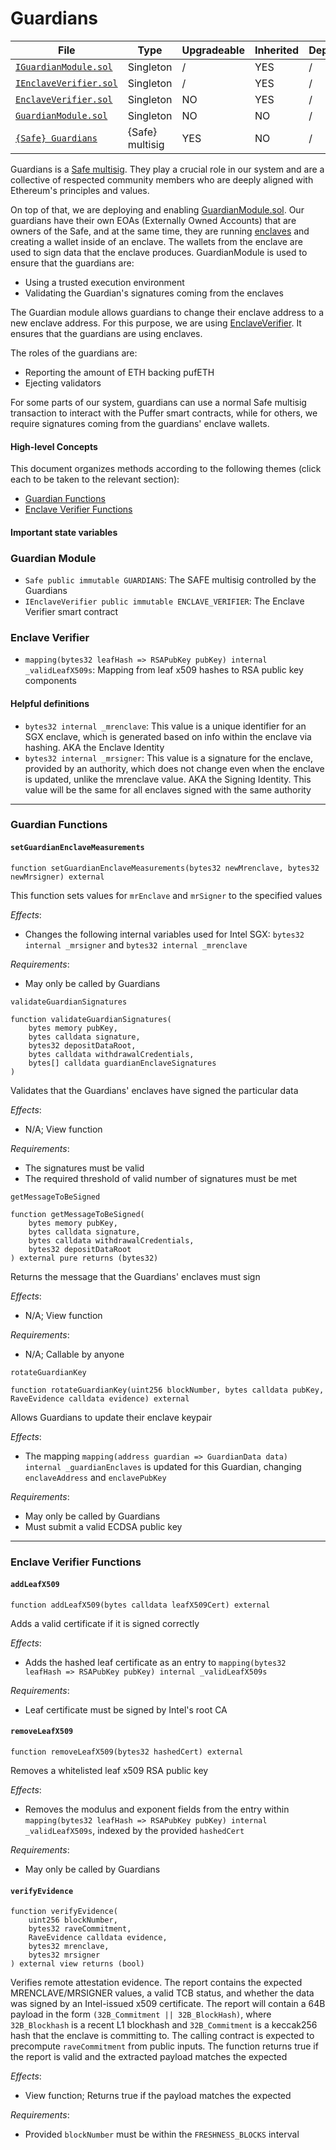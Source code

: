 # Guardians

| File | Type | Upgradeable | Inherited | Deployed |
| -------- | -------- | -------- | -------- | -------- |
| [`IGuardianModule.sol`](../src/interface/IGuardianModule.sol) | Singleton | / | YES | / |
| [`IEnclaveVerifier.sol`](../src/interface/IEnclaveVerifier.sol) | Singleton | / | YES |/ |
| [`EnclaveVerifier.sol`](../src/EnclaveVerifier.sol) | Singleton | NO | YES | / |
| [`GuardianModule.sol`](../src/GuardianModule.sol) | Singleton | NO | NO | / |
| [`{Safe} Guardians`](https://safe.global/) | {Safe} multisig | YES | NO | / |

Guardians is a [Safe multisig](https://github.com/safe-global/safe-contracts). They play a crucial role in our system and are a collective of respected community members who are deeply aligned with Ethereum's principles and values.

On top of that, we are deploying and enabling [GuardianModule.sol](../src/GuardianModule.sol).
Our guardians have their own EOAs (Externally Owned Accounts) that are owners of the Safe, and at the same time, they are running [enclaves](https://en.wikipedia.org/wiki/Trusted_execution_environment) and creating a wallet inside of an enclave. The wallets from the enclave are used to sign data that the enclave produces. GuardianModule is used to ensure that the guardians are:
- Using a trusted execution environment
- Validating the Guardian's signatures coming from the enclaves

The Guardian module allows guardians to change their enclave address to a new enclave address. For this purpose, we are using [EnclaveVerifier](./EnclaveVerifier.md). It ensures that the guardians are using enclaves.

The roles of the guardians are:
- Reporting the amount of ETH backing pufETH
- Ejecting validators

For some parts of our system, guardians can use a normal Safe multisig transaction to interact with the Puffer smart contracts, while for others, we require signatures coming from the guardians' enclave wallets.

#### High-level Concepts

This document organizes methods according to the following themes (click each to be taken to the relevant section):
* [Guardian Functions](#guardian-functions)
* [Enclave Verifier Functions](#enclave-verifier-functions)

#### Important state variables

### Guardian Module

* `Safe public immutable GUARDIANS`: The SAFE multisig controlled by the Guardians
* `IEnclaveVerifier public immutable ENCLAVE_VERIFIER`: The Enclave Verifier smart contract

### Enclave Verifier

* `mapping(bytes32 leafHash => RSAPubKey pubKey) internal _validLeafX509s`: Mapping from leaf x509 hashes to RSA public key components


#### Helpful definitions

* `bytes32 internal _mrenclave`: This value is a unique identifier for an SGX enclave, which is generated based on info within the enclave via hashing. AKA the Enclave Identity
* `bytes32 internal _mrsigner`: This value is a signature for the enclave, provided by an authority, which does not change even when the enclave is updated, unlike the mrenclave value. AKA the Signing Identity. This value will be the same for all enclaves signed with the same authority

---

### Guardian Functions

#### `setGuardianEnclaveMeasurements`

```solidity
function setGuardianEnclaveMeasurements(bytes32 newMrenclave, bytes32 newMrsigner) external
```

This function sets values for `mrEnclave` and `mrSigner` to the specified values

*Effects*: 
* Changes the following internal variables used for Intel SGX: `bytes32 internal _mrsigner` and `bytes32 internal _mrenclave`

*Requirements*:
* May only be called by Guardians

`validateGuardianSignatures`

```solidity
function validateGuardianSignatures(
    bytes memory pubKey,
    bytes calldata signature,
    bytes32 depositDataRoot,
    bytes calldata withdrawalCredentials,
    bytes[] calldata guardianEnclaveSignatures
)
```

Validates that the Guardians' enclaves have signed the particular data

*Effects*:
* N/A; View function

*Requirements*: 
* The signatures must be valid
* The required threshold of valid number of signatures must be met

`getMessageToBeSigned`

```solidity
function getMessageToBeSigned(
    bytes memory pubKey,
    bytes calldata signature,
    bytes calldata withdrawalCredentials,
    bytes32 depositDataRoot
) external pure returns (bytes32)
```

Returns the message that the Guardians' enclaves must sign

*Effects*:
* N/A; View function

*Requirements*: 
* N/A; Callable by anyone

`rotateGuardianKey`

```solidity
function rotateGuardianKey(uint256 blockNumber, bytes calldata pubKey, RaveEvidence calldata evidence) external
```

Allows Guardians to update their enclave keypair

*Effects*:
* The mapping `mapping(address guardian => GuardianData data) internal _guardianEnclaves` is updated for this Guardian, changing `enclaveAddress` and `enclavePubKey`

*Requirements*:
* May only be called by Guardians
* Must submit a valid ECDSA public key

---

### Enclave Verifier Functions

#### `addLeafX509`

```solidity
function addLeafX509(bytes calldata leafX509Cert) external
```

Adds a valid certificate if it is signed correctly

*Effects*:
* Adds the hashed leaf certificate as an entry to `mapping(bytes32 leafHash => RSAPubKey pubKey) internal _validLeafX509s`

*Requirements*:
* Leaf certificate must be signed by Intel's root CA

#### `removeLeafX509`

```solidity
function removeLeafX509(bytes32 hashedCert) external
```

Removes a whitelisted leaf x509 RSA public key

*Effects*:
* Removes the modulus and exponent fields from the entry within `mapping(bytes32 leafHash => RSAPubKey pubKey) internal _validLeafX509s`, indexed by the provided `hashedCert`

*Requirements*:
* May only be called by Guardians


#### `verifyEvidence`

```solidity
function verifyEvidence(
    uint256 blockNumber,
    bytes32 raveCommitment,
    RaveEvidence calldata evidence,
    bytes32 mrenclave,
    bytes32 mrsigner
) external view returns (bool)
```

Verifies remote attestation evidence. The report contains the expected MRENCLAVE/MRSIGNER values, a valid TCB status, and whether the data was signed by an Intel-issued x509 certificate. The report will contain a 64B payload in the form `(32B_Commitment || 32B_BlockHash)`, where `32B_Blockhash` is a recent L1 blockhash and `32B_Commitment` is a keccak256 hash that the enclave is committing to. The calling contract is expected to precompute `raveCommitment` from public inputs. The function returns true if the report is valid and the extracted payload matches the expected

*Effects*:
* View function; Returns true if the payload matches the expected

*Requirements*:
* Provided `blockNumber` must be within the `FRESHNESS_BLOCKS` interval
